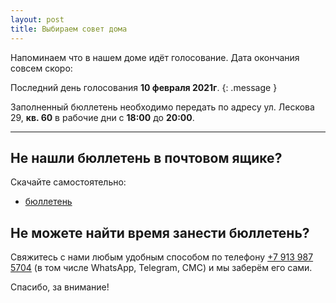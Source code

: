 ```yaml
---
layout: post
title: Выбираем совет дома
---
```


Напоминаем что в нашем доме идёт голосование. Дата окончания совсем скоро:

Последний день голосования **10 февраля 2021г**.
{: .message }

Заполненный бюллетень необходимо передать по адресу ул. Лескова 29, **кв. 60** в рабочие дни с **18:00** до **20:00**.

-----

## Не нашли бюллетень в почтовом ящике?

Скачайте самостоятельно:
* [бюллетень](http://bit.ly/3qdbvok)

## Не можете найти время занести бюллетень?

Свяжитесь с нами любым удобным способом по телефону  [+7 913 987 5704](tel:+79139875704) (в том числе WhatsApp, Telegram, СМС) и мы заберём его сами.


Спасибо, за внимание!
